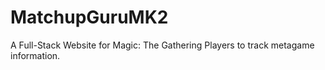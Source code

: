 # MatchupGuruMK2
A Full-Stack Website for Magic: The Gathering Players to track metagame information.
